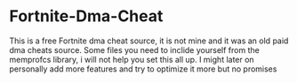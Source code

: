 # Fortnite-Dma-Cheat
This is a free Fortnite dma cheat source, it is not mine and it was an old paid dma cheats source.
Some files you need to inclide yourself from the memprofcs library, i will not help you set this all up. I might later on personally add more features and try to optimize it more but no promises
